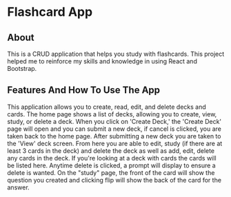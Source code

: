 # Flashcard App

## About

This is a CRUD application that helps you study with flashcards. This project helped me to reinforce my skills and knowledge in using React and Bootstrap.

## Features And How To Use The App

This application allows you to create, read, edit, and delete decks and cards. The home page shows a list of decks, allowing you to create, view, study, or delete a deck. When you click on 'Create Deck,' the 'Create Deck' page will open and you can submit a new deck, if cancel is clicked, you are taken back to the home page. After submitting a new deck you are taken to the 'View' deck screen. From here you are able to edit, study (if there are at least 3 cards in the deck) and delete the deck as well as add, edit, delete any cards in the deck. If you're looking at a deck with cards the cards will be listed here. Anytime delete is clicked, a prompt will display to ensure a delete is wanted. On the "study" page, the front of the card will show the question you created and clicking flip will show the back of the card for the answer.
